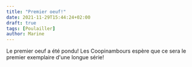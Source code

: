 ```yaml
---
title: "Premier oeuf!"
date: 2021-11-29T15:44:24+02:00
draft: true
tags: [Poulailler]
author: Marine
---
```

Le premier oeuf a été pondu! Les Coopinambours espère que ce sera le premier exemplaire d'une longue série!
